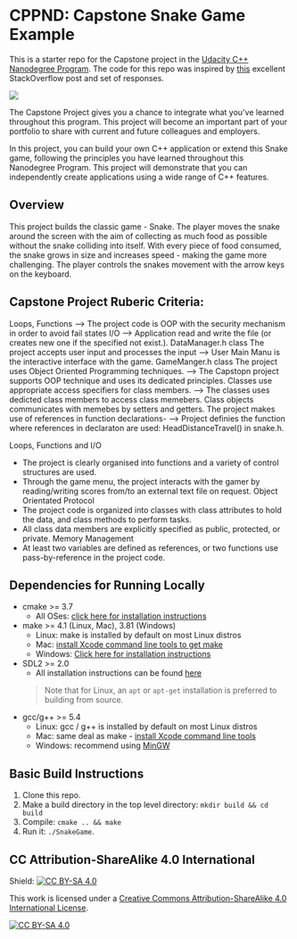 # CPPND: Capstone Snake Game Example

This is a starter repo for the Capstone project in the [Udacity C++ Nanodegree Program](https://www.udacity.com/course/c-plus-plus-nanodegree--nd213). The code for this repo was inspired by [this](https://codereview.stackexchange.com/questions/212296/snake-game-in-c-with-sdl) excellent StackOverflow post and set of responses.

<img src="snake_game.gif"/>

The Capstone Project gives you a chance to integrate what you've learned throughout this program. This project will become an important part of your portfolio to share with current and future colleagues and employers.

In this project, you can build your own C++ application or extend this Snake game, following the principles you have learned throughout this Nanodegree Program. This project will demonstrate that you can independently create applications using a wide range of C++ features.

## Overview
This project builds the classic game - Snake. The player moves the snake around the screen with the aim of collecting as much food as possible without the snake colliding into itself. With every piece of food consumed, the snake grows in size and increases speed - making the game more challenging. The player controls the snakes movement with the arrow keys on the keyboard.

## Capstone Project Ruberic Criteria:
Loops, Functions --> The project code is OOP with the security mechanism in order to avoid fail states
I/O --> Application read and write the file (or creates new one if the specified not exist.). DataManager.h class
The project accepts user input and processes the input --> User Main Manu is the interactive interface with the game. GameManger.h class
The project uses Object Oriented Programming techniques. --> The Capstopn project supports OOP technique and uses its dedicated principles.
Classes use appropriate access specifiers for class members. --> The classes uses dedicted class members to access class memebers. Class objects communicates with memebes by setters and getters.
The project makes use of references in function declarations- --> Project definies the function where references in declaraton are used: HeadDistanceTravel() in snake.h.

Loops, Functions and I/O
  - The project is clearly organised into functions and a variety of control structures are used.
  - Through the game menu, the project interacts with the gamer by reading/writing scores from/to an external text file on request.
Object Orientated Protocol
  - The project code is organized into classes with class attributes to hold the data, and class methods to perform tasks.
  - All class data members are explicitly specified as public, protected, or private.
Memory Management
  - At least two variables are defined as references, or two functions use pass-by-reference in the project code.



## Dependencies for Running Locally
* cmake >= 3.7
  * All OSes: [click here for installation instructions](https://cmake.org/install/)
* make >= 4.1 (Linux, Mac), 3.81 (Windows)
  * Linux: make is installed by default on most Linux distros
  * Mac: [install Xcode command line tools to get make](https://developer.apple.com/xcode/features/)
  * Windows: [Click here for installation instructions](http://gnuwin32.sourceforge.net/packages/make.htm)
* SDL2 >= 2.0
  * All installation instructions can be found [here](https://wiki.libsdl.org/Installation)
  >Note that for Linux, an `apt` or `apt-get` installation is preferred to building from source. 
* gcc/g++ >= 5.4
  * Linux: gcc / g++ is installed by default on most Linux distros
  * Mac: same deal as make - [install Xcode command line tools](https://developer.apple.com/xcode/features/)
  * Windows: recommend using [MinGW](http://www.mingw.org/)

## Basic Build Instructions

1. Clone this repo.
2. Make a build directory in the top level directory: `mkdir build && cd build`
3. Compile: `cmake .. && make`
4. Run it: `./SnakeGame`.


## CC Attribution-ShareAlike 4.0 International


Shield: [![CC BY-SA 4.0][cc-by-sa-shield]][cc-by-sa]

This work is licensed under a
[Creative Commons Attribution-ShareAlike 4.0 International License][cc-by-sa].

[![CC BY-SA 4.0][cc-by-sa-image]][cc-by-sa]

[cc-by-sa]: http://creativecommons.org/licenses/by-sa/4.0/
[cc-by-sa-image]: https://licensebuttons.net/l/by-sa/4.0/88x31.png
[cc-by-sa-shield]: https://img.shields.io/badge/License-CC%20BY--SA%204.0-lightgrey.svg
